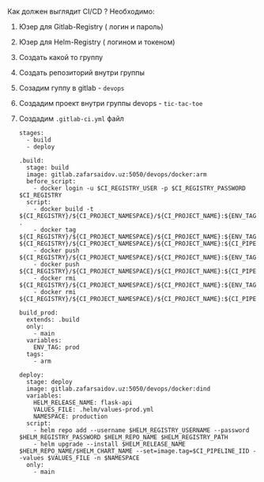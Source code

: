 Как должен выглядит CI/CD ?
Необходимо: 
1) Юзер для Gitlab-Registry ( логин и пароль) 
2) Юзер для Helm-Registry ( логином и токеном)
3) Создать какой то группу
4) Создать репозиторий внутри группы

1) Созадим гуппу в gitlab - ```devops```
2) Создадим проект внутри группы devops - ```tic-tac-toe```
3) Создадим ```.gitlab-ci.yml``` файл
   ```
   stages:
     - build
     - deploy 

   .build:
     stage: build
     image: gitlab.zafarsaidov.uz:5050/devops/docker:arm
     before_script:
       - docker login -u $CI_REGISTRY_USER -p $CI_REGISTRY_PASSWORD $CI_REGISTRY
     script: 
       - docker build -t ${CI_REGISTRY}/${CI_PROJECT_NAMESPACE}/${CI_PROJECT_NAME}:${ENV_TAG} .
       - docker tag ${CI_REGISTRY}/${CI_PROJECT_NAMESPACE}/${CI_PROJECT_NAME}:${ENV_TAG} ${CI_REGISTRY}/${CI_PROJECT_NAMESPACE}/${CI_PROJECT_NAME}:${CI_PIPELINE_IID}
       - docker push ${CI_REGISTRY}/${CI_PROJECT_NAMESPACE}/${CI_PROJECT_NAME}:${ENV_TAG}
       - docker push ${CI_REGISTRY}/${CI_PROJECT_NAMESPACE}/${CI_PROJECT_NAME}:${CI_PIPELINE_IID}
       - docker rmi ${CI_REGISTRY}/${CI_PROJECT_NAMESPACE}/${CI_PROJECT_NAME}:${ENV_TAG}
       - docker rmi ${CI_REGISTRY}/${CI_PROJECT_NAMESPACE}/${CI_PROJECT_NAME}:${CI_PIPELINE_IID}

   build_prod:
     extends: .build
     only:
       - main
     variables:
       ENV_TAG: prod
     tags:
       - arm

   deploy:
     stage: deploy
     image: gitlab.zafarsaidov.uz:5050/devops/docker:dind
     variables:
       HELM_RELEASE_NAME: flask-api
       VALUES_FILE: .helm/values-prod.yml
       NAMESPACE: production
     script:
       - helm repo add --username $HELM_REGISTRY_USERNAME --password $HELM_REGISTRY_PASSWORD $HELM_REPO_NAME $HELM_REGISTRY_PATH
       - helm upgrade --install $HELM_RELEASE_NAME $HELM_REPO_NAME/$HELM_CHART_NAME --set=image.tag=$CI_PIPELINE_IID --values $VALUES_FILE -n $NAMESPACE
     only:
       - main
   ```

